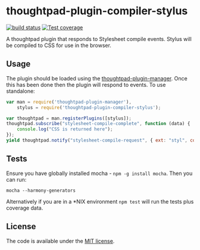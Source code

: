 thoughtpad-plugin-compiler-stylus
=================================

[![build status][travis-image]][travis-url]
[![Test coverage][coveralls-image]][coveralls-url]

A thoughtpad plugin that responds to Stylesheet compile events. Stylus will be compiled to CSS for use in the browser.

## Usage

The plugin should be loaded using the [thoughtpad-plugin-manager](https://github.com/thoughtpad/thoughtpad-plugin-manager). Once this has been done then the plugin will respond to events. To use standalone:

```JavaScript
var man = require('thoughtpad-plugin-manager'),
    stylus = require('thoughtpad-plugin-compiler-stylus');

var thoughtpad = man.registerPlugins([stylus]);
thoughtpad.subscribe("stylesheet-compile-complete", function (data) {
    console.log("CSS is returned here"); 
});
yield thoughtpad.notify("stylesheet-compile-request", { ext: "styl", contents: "your stylus code here", name: "name of file" });
```

## Tests

Ensure you have globally installed mocha - `npm -g install mocha`. Then you can run:

`mocha --harmony-generators`

Alternatively if you are in a *NIX environment `npm test` will run the tests plus coverage data.

## License

The code is available under the [MIT license](http://deif.mit-license.org/).

[travis-image]: https://img.shields.io/travis/thoughtpad/thoughtpad-plugin-compiler-stylus/master.svg?style=flat-square
[travis-url]: https://travis-ci.org/thoughtpad/thoughtpad-plugin-compiler-stylus
[coveralls-image]: https://img.shields.io/coveralls/thoughtpad/thoughtpad-plugin-compiler-stylus/master.svg?style=flat-square
[coveralls-url]: https://coveralls.io/r/thoughtpad/thoughtpad-plugin-compiler-stylus?branch=master
